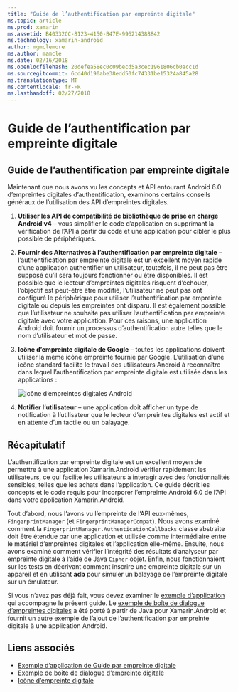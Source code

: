 ```yaml
---
title: "Guide de l’authentification par empreinte digitale"
ms.topic: article
ms.prod: xamarin
ms.assetid: B40332CC-8123-4150-B47E-996214388842
ms.technology: xamarin-android
author: mgmclemore
ms.author: mamcle
ms.date: 02/16/2018
ms.openlocfilehash: 20defea58ec0c09becd5a3cec1961806cb0acc1d
ms.sourcegitcommit: 6cd40d190abe38edd50fc74331be15324a845a28
ms.translationtype: MT
ms.contentlocale: fr-FR
ms.lasthandoff: 02/27/2018
---
```

# <a name="fingerprint-authentication-guidance"></a>Guide de l’authentification par empreinte digitale

## <a name="fingerprint-authentication-guidance"></a>Guide de l’authentification par empreinte digitale

Maintenant que nous avons vu les concepts et API entourant Android 6.0 d’empreintes digitales d’authentification, examinons certains conseils généraux de l’utilisation des API d’empreintes digitales.

1. **Utiliser les API de compatibilité de bibliothèque de prise en charge Android v4** &ndash; vous simplifier le code d’application en supprimant la vérification de l’API à partir du code et une application pour cibler le plus possible de périphériques.
2. **Fournir des Alternatives à l’authentification par empreinte digitale** &ndash; l’authentification par empreinte digitale est un excellent moyen rapide d’une application authentifier un utilisateur, toutefois, il ne peut pas être supposé qu’il sera toujours fonctionner ou être disponibles. Il est possible que le lecteur d’empreintes digitales risquent d’échouer, l’objectif est peut-être être modifié, l’utilisateur ne peut pas ont configuré le périphérique pour utiliser l’authentification par empreinte digitale ou depuis les empreintes ont disparu. Il est également possible que l’utilisateur ne souhaite pas utiliser l’authentification par empreinte digitale avec votre application. Pour ces raisons, une application Android doit fournir un processus d’authentification autre telles que le nom d’utilisateur et mot de passe.
3. **Icône d’empreinte digitale de Google** &ndash; toutes les applications doivent utiliser la même icône empreinte fournie par Google. L’utilisation d’une icône standard facilite le travail des utilisateurs Android à reconnaître dans lequel l’authentification par empreinte digitale est utilisée dans les applications : 
    
    ![Icône d’empreintes digitales Android](summary-images/ic-fp-40px.png)
    
4. **Notifier l’utilisateur** &ndash; une application doit afficher un type de notification à l’utilisateur que le lecteur d’empreintes digitales est actif et en attente d’un tactile ou un balayage. 

## <a name="summary"></a>Récapitulatif

L’authentification par empreinte digitale est un excellent moyen de permettre à une application Xamarin.Android vérifier rapidement les utilisateurs, ce qui facilite les utilisateurs à interagir avec des fonctionnalités sensibles, telles que les achats dans l’application. Ce guide décrit les concepts et le code requis pour incorporer l’empreinte Android 6.0 de l’API dans votre application Xamarin.Android.

Tout d’abord, nous l’avons vu l’empreinte de l’API eux-mêmes, `FingerprintManager` (et `FingerprintManagerCompat`). Nous avons examiné comment la `FingerprintManager.AuthenticationCallbacks` classe abstraite doit être étendue par une application et utilisée comme intermédiaire entre le matériel d’empreintes digitales et l’application elle-même. Ensuite, nous avons examiné comment vérifier l’intégrité des résultats d’analyseur par empreinte digitale à l’aide de Java `Cipher` objet. Enfin, nous fonctionnaient sur les tests en décrivant comment inscrire une empreinte digitale sur un appareil et en utilisant **adb** pour simuler un balayage de l’empreinte digitale sur un émulateur. 

Si vous n’avez pas déjà fait, vous devez examiner le [exemple d’application](https://github.com/xamarin/monodroid-samples/tree/master/FingerprintGuide) qui accompagne le présent guide. Le [exemple de boîte de dialogue d’empreintes digitales](https://developer.xamarin.com/samples/monodroid/android-m/FingerprintDialog/) a été porté à partir de Java pour Xamarin.Android et fournit un autre exemple de l’ajout de l’authentification par empreinte digitale à une application Android.



## <a name="related-links"></a>Liens associés

- [Exemple d’application de Guide par empreinte digitale](https://github.com/xamarin/monodroid-samples/tree/master/FingerprintGuide)
- [Exemple de boîte de dialogue d’empreinte digitale](https://developer.xamarin.com/samples/monodroid/android-m/FingerprintDialog/)
- [Icône d’empreinte digitale](https://developer.android.comhttps://developer.xamarin.com/samples/FingerprintDialog/res/drawable-hdpi/ic_fp_40px.html)
